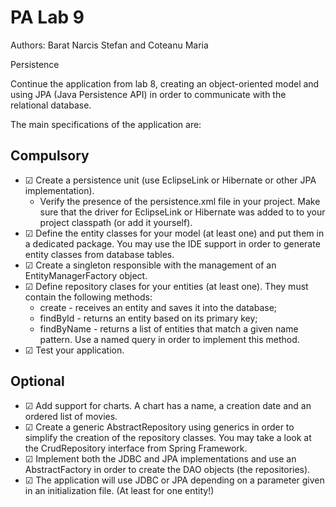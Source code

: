 # PA Lab 9

Authors: Barat Narcis Stefan and Coteanu Maria

Persistence

Continue the application from lab 8, creating an object-oriented model and using JPA (Java Persistence API) in order to communicate with the relational database.

The main specifications of the application are:

## Compulsory
- &#9745; Create a persistence unit (use EclipseLink or Hibernate or other JPA implementation).
  - Verify the presence of the persistence.xml file in your project. Make sure that the driver for EclipseLink or Hibernate was added to to your project classpath (or add it yourself).
- &#9745; Define the entity classes for your model (at least one) and put them in a dedicated package. You may use the IDE support in order to generate entity classes from database tables.
- &#9745; Create a singleton responsible with the management of an EntityManagerFactory object.
- &#9745; Define repository clases for your entities (at least one). They must contain the following methods:
  - create - receives an entity and saves it into the database;
  - findById - returns an entity based on its primary key; 
  - findByName - returns a list of entities that match a given name pattern. Use a named query in order to implement this method.
- &#9745; Test your application.

## Optional

- &#9745; Add support for charts. A chart has a name, a creation date and an ordered list of movies.
- &#9745; Create a generic AbstractRepository using generics in order to simplify the creation of the repository classes. You may take a look at the CrudRepository interface from Spring Framework.
- &#9745; Implement both the JDBC and JPA implementations and use an AbstractFactory in order to create the DAO objects (the repositories).
- &#9745; The application will use JDBC or JPA depending on a parameter given in an initialization file. (At least for one entity!)

